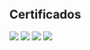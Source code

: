## Certificados


![](https://i.imgur.com/FmNxXFP.jpg)
![](https://i.imgur.com/OIuRTEI.jpg)
![](https://i.imgur.com/GA9JsaL.jpg)
![](https://i.imgur.com/vqWFYV2.jpg)


